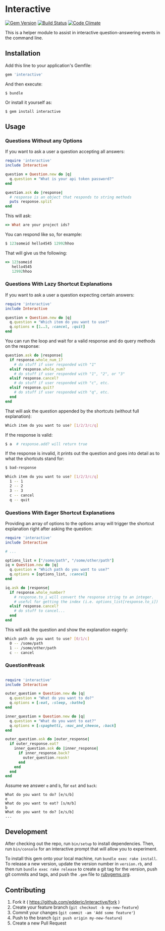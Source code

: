 # Interactive
[![Gem Version](https://badge.fury.io/rb/interactive.svg)](http://badge.fury.io/rb/interactive)
[![Build Status](https://travis-ci.org/Edderic/interactive.svg)](https://travis-ci.org/Edderic/interactive)
[![Code Climate](https://codeclimate.com/github/Edderic/interactive/badges/gpa.svg)](https://codeclimate.com/github/Edderic/interactive)

This is a helper module to assist in interactive question-answering events in the command line.

## Installation

Add this line to your application's Gemfile:

```ruby
gem 'interactive'
```

And then execute:

    $ bundle

Or install it yourself as:

    $ gem install interactive

## Usage

### Questions Without any Options
If you want to ask a user a question accepting all answers:

```ruby
require 'interactive'
include Interactive

question = Question.new do |q|
  q.question = "What is your api token password?"
end

question.ask do |response|
  # response is an object that responds to string methods
  puts response.split
end
```

This will ask:

```ruby
=> What are your project ids?
```

You can respond like so, for example:

```ruby
$ 123someid hello4545 12992hhoo
```

That will give us the following:

```ruby
=> 123someid
   hello4545
   12992hhoo
```

### Questions With Lazy Shortcut Explanations

If you want to ask a user a question expecting certain answers:


```ruby
require 'interactive'
include Interactive

question = Question.new do |q|
  q.question = "Which item do you want to use?"
  q.options = [1..3, :cancel, :quit]
end
```

You can run the loop and wait for a valid response and do query methods on the
response:

```ruby
question.ask do |response|
  if response.whole_num_1?
    # do stuff if user responded with "1"
  elsif response.whole_num?
    # do stuff if user responded with "1", "2", or "3"
  elsif response.cancel?
    # do stuff if user responded with "c", etc.
  elsif response.quit?
    # do stuff if user responded with "q", etc.
  end
end
```

That will ask the question appended by the shortcuts (without full explanation):

```sh
Which item do you want to use? [1/2/3/c/q]
```

If the response is valid:

```sh
$ a  # response.add? will return true
```

If the response is invalid, it prints out the question and goes into detail as
to what the shortcuts stand for:

```sh
$ bad-response

Which item do you want to use? [1/2/3/c/q]
  1 -- 1
  2 -- 2
  3 -- 3
  c -- cancel
  q -- quit
```

### Questions With Eager Shortcut Explanations

Providing an array of options to the options array will trigger the shortcut
explanation right after asking the question:

```ruby
require 'interactive'
include Interactive

# ...

options_list = ["/some/path", "/some/other/path"]
iq = Question.new do |q|
  q.question = "Which path do you want to use?"
  q.options = [options_list, :cancel]
end

iq.ask do |response|
  if response.whole_number?
    # response.to_i will convert the response string to an integer.
    # useful for getting the index (i.e. options_list[response.to_i])
  elsif response.cancel?
    # do stuff to cancel...
  end
end
```

This will ask the question and show the explanation eagerly:

```sh
Which path do you want to use? [0/1/c]
  0 -- /some/path
  1 -- /some/other/path
  c -- cancel
```

### Question#reask
```ruby

require 'interactive'
include Interactive

outer_question = Question.new do |q|
  q.question = "What do you want to do?"
  q.options = [:eat, :sleep, :bathe]
end

inner_question = Question.new do |q|
  q.question = "What do you want to eat?"
  q.options = [:spaghetti, :mac_and_cheese, :back]
end

outer_question.ask do |outer_response|
  if outer_response.eat?
    inner_question.ask do |inner_response|
      if inner_response.back?
        outer_question.reask!
      end
    end
  end
end
```

Assume we answer `e` and `b`, for `eat` and `back`:

```
What do you want to do? [e/s/b]
e
What do you want to eat? [s/m/b]
b
What do you want to do? [e/s/b]
...
```

## Development

After checking out the repo, run `bin/setup` to install dependencies. Then, run `bin/console` for an interactive prompt that will allow you to experiment.

To install this gem onto your local machine, run `bundle exec rake install`. To release a new version, update the version number in `version.rb`, and then run `bundle exec rake release` to create a git tag for the version, push git commits and tags, and push the `.gem` file to [rubygems.org](https://rubygems.org).

## Contributing

1. Fork it ( https://github.com/edderic/interactive/fork )
2. Create your feature branch (`git checkout -b my-new-feature`)
3. Commit your changes (`git commit -am 'Add some feature'`)
4. Push to the branch (`git push origin my-new-feature`)
5. Create a new Pull Request
